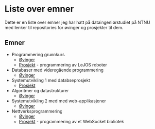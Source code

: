 # Liste over emner
Dette er en liste over emner jeg har hatt på dataingeniørstudiet på NTNU med lenker til repositories for øvinger og prosjekter til dem.

## Emner
- Programmering grunnkurs
  - [Øvinger](https://github.com/Knutakir/Programmering-grunnkurs)
  - [Prosjekt](https://github.com/Knutakir/Legoboys-15) - programmering av LeJOS roboter
- Databaser med videregående programmering
  - [Øvinger](https://github.com/Knutakir/Databaser-med-videregaaende-programmering)
- Systemutvikling 1 med databseprosjekt
  - [Prosjekt](https://github.com/Team14-TheBrogrammers/Systemutviklingsprosjekt)
- Algoritmer og datastrukturer
  - [Øvinger](https://github.com/Knutakir/Algoritmer-og-datastrukturer)
- Systemutvikling 2 med med web-applikasjoner
  - [Øvinger]()
- Nettverksprogrammering
  - [Øvinger](https://github.com/Knutakir/Nettverksprogrammering)
  - [Prosjekt](https://github.com/ingunnsund/Python-WebSocket) - programmering av et WebSocket bibliotek
